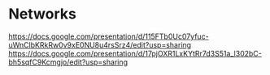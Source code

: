 # Networks
https://docs.google.com/presentation/d/115FTb0Uc07yfuc-uWnClbKRkRw0v9xE0NU8u4rsSrz4/edit?usp=sharing 
https://docs.google.com/presentation/d/17pjOXR1LxKYtRr7d3S51a_l302bC-bh5sqfC9Kcmgjo/edit?usp=sharing
